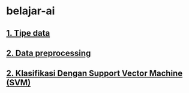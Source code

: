 # belajar-ai
## <a href="https://github.com/Densu341/belajar-ai/blob/main/DeniIrawan_20230019_AI01.ipynb">1. Tipe data</a>
## <a href="https://github.com/Densu341/belajar-ai/blob/main/DeniIrawan_20230019_AI02.ipynb">2. Data preprocessing</a>
## <a href="https://github.com/Densu341/belajar-ai/blob/main/DeniIrawan_20230019_AI03.ipynb">2. Klasifikasi Dengan Support Vector Machine (SVM)</a>
